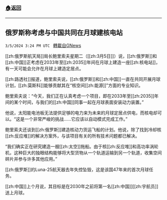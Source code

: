 ###  [:house:返回](README.md)
---


## 俄罗斯称考虑与中国共同在月球建核电站
`3/5/2024 3:24 PM UTC ` [轉載自GNews](https://gnews.org/articles/2367650)

[[zh:俄罗斯航天局]]局长鲍里索夫星期二（[[zh:3月5日]]）说，[[zh:俄罗斯]]和[[zh:中国]]正考虑在2033年至[[zh:2035]]年间在月球上建造一座[[zh:核电站]]，有一天可能会允许在月球上建造定居点。

[[zh:路透社]]报道，鲍里索夫说，[[zh:俄罗斯]]和[[zh:中国]]一直在共同开展月球计划，[[zh:莫斯科]]能够贡献其在“核空间[[zh:能源]]”方面的专业知识。

鲍里索夫说：“今天，我们正在认真考虑一个项目，即在2033年至[[zh:2035]]年间的某个时间，与我们的[[zh:中国]]同事一起在月球表面安装动力装置。”

他说，太阳能电池板无法提供足够的电力来为未来的月球定居点供电，而核电却可以。“这是一个非常严峻的挑战……它应该以自动模式完成工作。”

鲍里索夫还谈到[[zh:俄罗斯]]建造核动力货运飞船的计划。他说，除了找到冷却核[[zh:反应堆]]的解决方案外，与该项目有关的所有技术问题都已解决。

“我们确实正在研究建造一艘[[zh:太空]]拖船。由于核[[zh:反应堆]]和高功率涡轮机，这种巨大的独眼结构能够将大型货物从一个轨道运输到另一个轨道，收集空间碎片并参与许多其他应用。”

[[zh:俄罗斯]]的Luna-25航天器去年失控坠毁，这是该国47年来的首次月球任务。

[[zh:中国]]上个月说，其目标是在2030年之前将第一名[[zh:中国]][[zh:宇航员]]送上月球。
